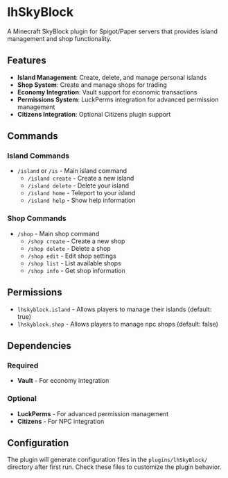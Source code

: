 # lhSkyBlock

A Minecraft SkyBlock plugin for Spigot/Paper servers that provides island management and shop functionality.

## Features

- **Island Management**: Create, delete, and manage personal islands
- **Shop System**: Create and manage shops for trading
- **Economy Integration**: Vault support for economic transactions
- **Permissions System**: LuckPerms integration for advanced permission management
- **Citizens Integration**: Optional Citizens plugin support

## Commands

### Island Commands
- `/island` or `/is` - Main island command
  - `/island create` - Create a new island
  - `/island delete` - Delete your island
  - `/island home` - Teleport to your island
  - `/island help` - Show help information

### Shop Commands
- `/shop` - Main shop command
  - `/shop create` - Create a new shop
  - `/shop delete` - Delete a shop
  - `/shop edit` - Edit shop settings
  - `/shop list` - List available shops
  - `/shop info` - Get shop information

## Permissions

- `lhskyblock.island` - Allows players to manage their islands (default: true)
- `lhskyblock.shop` - Allows players to manage npc shops (default: false)

## Dependencies

### Required
- **Vault** - For economy integration

### Optional
- **LuckPerms** - For advanced permission management
- **Citizens** - For NPC integration

## Configuration

The plugin will generate configuration files in the `plugins/lhSkyBlock/` directory after first run. Check these files to customize the plugin behavior.
